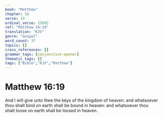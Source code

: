 ```yaml
---
book: "Matthew"
chapter: 16
verse: 19
ordinal_verse: 23692
ref: "Matthew 16:19"
translation: "KJV"
genre: "Gospel"
word_count: 37
topics: []
cross_references: []
grammar_tags: [conjunctive-opener]
thematic_tags: []
tags: ["Bible","KJV","Matthew"]
---
```


# Matthew 16:19

And I will give unto thee the keys of the kingdom of heaven: and whatsoever thou shalt bind on earth shall be bound in heaven: and whatsoever thou shalt loose on earth shall be loosed in heaven.
